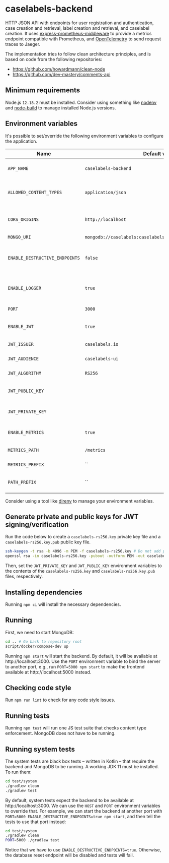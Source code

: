 # caselabels-backend

HTTP JSON API with endpoints for user registration and authentication, case creation and retrieval, label creation and retrieval, and caselabel creation. It uses [express-prometheus-middleware](https://www.npmjs.com/package/express-prometheus-middleware) to provide a metrics endpoint compatible with Prometheus, and [OpenTelemetry](https://opentelemetry.io/) to send request traces to Jaeger.

The implementation tries to follow clean architecture principles, and is based on code from the following repositories:

* https://github.com/howardmann/clean-node
* https://github.com/dev-mastery/comments-api


## Minimum requirements

Node.js `12.18.2` must be installed. Consider using something like [nodenv](https://github.com/nodenv/nodenv) and [node-build](https://github.com/nodenv/node-build) to manage installed Node.js versions.


## Environment variables

It's possible to set/override the following environment variables to configure the application.

| Name                           | Default value                                                | Description                                                       |
| ------------------------------ | ------------------------------------------------------------ | ----------------------------------------------------------------- |
| `APP_NAME`                     | `caselabels-backend`                                         | Used in the server's initial log message.                         |
| `ALLOWED_CONTENT_TYPES`        | `application/json`                                           | Comma-separated list of allowed content types.                    |
| `CORS_ORIGINS`                 | `http://localhost`                                           | Comma-separated list of allowed CORS origins.                     |
| `MONGO_URI`                    | `mongodb://caselabels:caselabels@localhost:27017/caselabels` | MongoDB URI.                                                      |
| `ENABLE_DESTRUCTIVE_ENDPOINTS` | `false`                                                      | Enables/disales the database reset endpoint used in system tests. |
| `ENABLE_LOGGER`                | `true`                                                       | Enables/disables the HTTP request/response logger.                |
| `PORT`                         | `3000`                                                       | Port the server will listen on.                                   |
| `ENABLE_JWT`                   | `true`                                                       | Enables/disables JWT authentication.                              |
| `JWT_ISSUER`                   | `caselabels.io`                                              | JWT issuer claim.                                                 |
| `JWT_AUDIENCE`                 | `caselabels-ui`                                              | JWT audience claim.                                               |
| `JWT_ALGORITHM`                | `RS256`                                                      | JWT signature algorithm.                                          |
| `JWT_PUBLIC_KEY`               |                                                              | Public key for JWT signature algorithm.                           |
| `JWT_PRIVATE_KEY`              |                                                              | Private key for JWT signature algorithm.                          |
| `ENABLE_METRICS`               | `true`                                                       | Enables/disables metrics endpoint for Prometheus.                 |
| `METRICS_PATH`                 | `/metrics`                                                   | Mount path of metrics endpoint.                                   |
| `METRICS_PREFIX`               | ``                                                           | Mount prefix of metrics endpoint.                                 |
| `PATH_PREFIX`                  | ``                                                           | Mount prefix of application endpoints.                            |

Consider using a tool like [direnv](https://direnv.net/) to manage your environment variables.


## Generate private and public keys for JWT signing/verification

Run the code below to create a `caselabels-rs256.key` private key file and a `caselabels-rs256.key.pub` public key file.

```sh
ssh-keygen -t rsa -b 4096 -m PEM -f caselabels-rs256.key # Do not add passphrase.
openssl rsa -in caselabels-rs256.key -pubout -outform PEM -out caselabels-rs256.key.pub
```

Then, set the `JWT_PRIVATE_KEY` and `JWT_PUBLIC_KEY` environment variables to the contents of the `caselabels-rs256.key` and `caselabels-rs256.key.pub` files, respectively.


## Installing dependencies

Running `npm ci` will install the necessary dependencies.


## Running

First, we need to start MongoDB:

```sh
cd .. # Go back to repository root
script/docker/compose-dev up
```

Running `npm start` will start the backend. By default, it will be available at http://localhost:3000. Use the `PORT` environment variable to bind the server to another port, e.g., run `PORT=5000 npm start` to make the frontend available at http://localhost:5000 instead.


## Checking code style

Run `npm run lint` to check for any code style issues.


## Running tests

Running `npm test` will run one JS test suite that checks content type enforcement. MongoDB does not have to be running.


## Running system tests

The system tests are black box tests – written in Kotlin – that require the backend and MongoDB to be running. A working JDK 11 must be installed. To run them:

```sh
cd test/system
./gradlew clean
./gradlew test
```

By default, system tests expect the backend to be available at http://localhost:3000. We can use the `HOST` and `PORT` environment variables to override that. For example, we can start the backend at another port with `PORT=5000 ENABLE_DESTRUCTIVE_ENDPOINTS=true npm start`, and then tell the tests to use that port instead:

```sh
cd test/system
./gradlew clean
PORT=5000 ./gradlew test
```

Notice that we have to use `ENABLE_DESTRUCTIVE_ENDPOINTS=true`. Otherwise, the database reset endpoint will be disabled and tests will fail.
